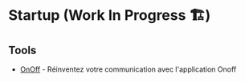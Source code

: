 # Startup (Work In Progress 🏗)

## Tools

- [OnOff](https://www.onoff.app/) - Réinventez votre communication avec l'application Onoff
